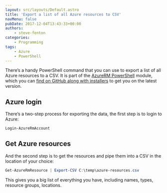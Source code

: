 ```yaml
---
layout: src/layouts/Default.astro
title: 'Export a list of all Azure resources to CSV'
navMenu: false
pubDate: 2017-12-04T13:43:33+00:00
authors:
    - steve-fenton
categories:
    - Programming
tags:
    - Azure
    - PowerShell
---
```


There’s a handy PowerShell command that you can use to export a list of all Azure resources to a CSV. It is part of the [AzureRM PowerShell](https://docs.microsoft.com/en-gb/powershell/module/azurerm.resources/?WT.mc_id=DT-MVP-5002938) module, which you can [find on GitHub along with installers](https://github.com/Azure/azure-powershell/releases) to get you on the latest version.

## Azure login

There’s a two-step process for exporting the data, the first step is to login to Azure:

```powershell
Login-AzureRmAccount
```

## Get Azure resources

And the second step is to get the resources and pipe them into a CSV in the location of your choice:

```powershell
Get-AzureRmResource | Export-CSV C:\temp\azure-resources.csv
```

This gives you a big list of everything you have, including names, types, resource groups, locations.
